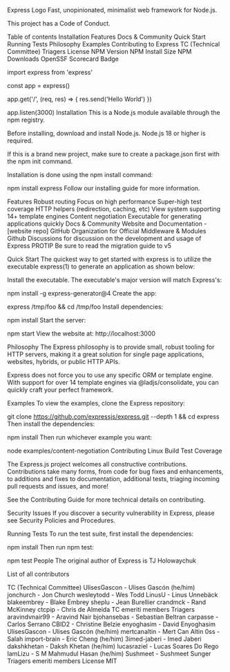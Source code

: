 Express Logo
Fast, unopinionated, minimalist web framework for Node.js.

This project has a Code of Conduct.

Table of contents
Installation
Features
Docs & Community
Quick Start
Running Tests
Philosophy
Examples
Contributing to Express
TC (Technical Committee)
Triagers
License
NPM Version NPM Install Size NPM Downloads OpenSSF Scorecard Badge

import express from 'express'

const app = express()

app.get('/', (req, res) => {
  res.send('Hello World')
})

app.listen(3000)
Installation
This is a Node.js module available through the npm registry.

Before installing, download and install Node.js. Node.js 18 or higher is required.

If this is a brand new project, make sure to create a package.json first with the npm init command.

Installation is done using the npm install command:

npm install express
Follow our installing guide for more information.

Features
Robust routing
Focus on high performance
Super-high test coverage
HTTP helpers (redirection, caching, etc)
View system supporting 14+ template engines
Content negotiation
Executable for generating applications quickly
Docs & Community
Website and Documentation - [website repo]
GitHub Organization for Official Middleware & Modules
Github Discussions for discussion on the development and usage of Express
PROTIP Be sure to read the migration guide to v5

Quick Start
The quickest way to get started with express is to utilize the executable express(1) to generate an application as shown below:

Install the executable. The executable's major version will match Express's:

npm install -g express-generator@4
Create the app:

express /tmp/foo && cd /tmp/foo
Install dependencies:

npm install
Start the server:

npm start
View the website at: http://localhost:3000

Philosophy
The Express philosophy is to provide small, robust tooling for HTTP servers, making it a great solution for single page applications, websites, hybrids, or public HTTP APIs.

Express does not force you to use any specific ORM or template engine. With support for over 14 template engines via @ladjs/consolidate, you can quickly craft your perfect framework.

Examples
To view the examples, clone the Express repository:

git clone https://github.com/expressjs/express.git --depth 1 && cd express
Then install the dependencies:

npm install
Then run whichever example you want:

node examples/content-negotiation
Contributing
Linux Build Test Coverage

The Express.js project welcomes all constructive contributions. Contributions take many forms, from code for bug fixes and enhancements, to additions and fixes to documentation, additional tests, triaging incoming pull requests and issues, and more!

See the Contributing Guide for more technical details on contributing.

Security Issues
If you discover a security vulnerability in Express, please see Security Policies and Procedures.

Running Tests
To run the test suite, first install the dependencies:

npm install
Then run npm test:

npm test
People
The original author of Express is TJ Holowaychuk

List of all contributors

TC (Technical Committee)
UlisesGascon - Ulises Gascón (he/him)
jonchurch - Jon Church
wesleytodd - Wes Todd
LinusU - Linus Unnebäck
blakeembrey - Blake Embrey
sheplu - Jean Burellier
crandmck - Rand McKinney
ctcpip - Chris de Almeida
TC emeriti members
Triagers
aravindvnair99 - Aravind Nair
bjohansebas - Sebastian Beltran
carpasse - Carlos Serrano
CBID2 - Christine Belzie
enyoghasim - David Enyoghasim
UlisesGascon - Ulises Gascón (he/him)
mertcanaltin - Mert Can Altin
0ss - Salah
import-brain - Eric Cheng (he/him)
3imed-jaberi - Imed Jaberi
dakshkhetan - Daksh Khetan (he/him)
lucasraziel - Lucas Soares Do Rego
IamLizu - S M Mahmudul Hasan (he/him)
Sushmeet - Sushmeet Sunger
Triagers emeriti members
License
MIT